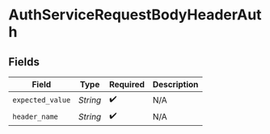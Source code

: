 # AuthServiceRequestBodyHeaderAuth


## Fields

| Field              | Type               | Required           | Description        |
| ------------------ | ------------------ | ------------------ | ------------------ |
| `expected_value`   | *String*           | :heavy_check_mark: | N/A                |
| `header_name`      | *String*           | :heavy_check_mark: | N/A                |